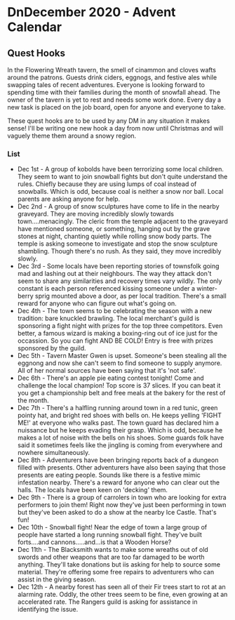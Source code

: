 # DnDecember 2020 - Advent Calendar
## Quest Hooks

In the Flowering Wreath tavern, the smell of cinammon and cloves wafts around the patrons. Guests drink ciders, eggnogs, and festive ales while swapping 
tales of recent adventures. Everyone is looking forward to spending time with their families during the month of snowfall ahead. The owner of the tavern
is yet to rest and needs some work done. Every day a new task is placed on the job board, open for anyone and everyone to take. 

These quest hooks are to be used by any DM in any situation it makes sense! I'll be writing one new hook a day from now until Christmas and will vaguely
theme them around a snowy region.

### List

* Dec 1st - A group of kobolds have been terrorizing some local children. They seem to want to join snowball fights but don't quite understand the rules. 
Chiefly because they are using lumps of coal instead of snowballs. Which is odd, because coal is neither a snow nor ball. Local parents are asking
anyone for help.
* Dec 2nd - A group of snow sculptures have come to life in the nearby graveyard. They are moving incredibly slowly towards town....menacingly. The
cleric from the temple adjacent to the graveyard have mentioned someone, or something, hanging out by the grave stones at night, chanting quietly
while rolling snow body parts. The temple is asking someone to investigate and stop the snow sculpture shambling. Though there's no rush. As they said,
they move incredibly slowly.
* Dec 3rd - Some locals have been reporting stories of townsfolk going mad and lashing out at their neighbours. The way they attack don't seem to share
any similarities and recovery times vary wildly. The only constant is each person referenced kissing someone under a winter-berry sprig mounted above a door,
as per local tradition. There's a small reward for anyone who can figure out what's going on.
* Dec 4th - The town seems to be celebrating the season with a new tradition: bare knuckled brawling. The local merchant's guild is sponsoring a fight night with prizes for the top three competitors. Even better, a famous wizard is making a boxing-ring out of ice just for the occassion. So you can fight AND BE COLD! Entry is free with prizes sponsored by the guild.
* Dec 5th - Tavern Master Gwen is upset. Someone's been stealing all the eggnong and now she can't seem to find someone to supply anymore. All of her normal sources have been saying that it's 'not safe'.
* Dec 6th - There's an apple pie eating contest tonight! Come and challenge the local champion! Top score is 37 slices. If you can beat it you get a championship belt and free meals at the bakery for the rest of the month.
* Dec 7th - There's a halfling running around town in a red tunic, green pointy hat, and bright red shoes with bells on. He keeps yelling 'FIGHT ME!' at everyone who walks past. The town guard has declared him a nuissance but he keeps evading their grasp. Which is odd, because he makes a lot of noise with the bells on his shoes. Some guards folk have said it sometimes feels like the jingling is coming from everywhere and nowhere simultaneously.
* Dec 8th - Adventurers have been bringing reports back of a dungeon filled with presents. Other adventurers have also been saying that those presents are eating people. Sounds like there is a festive mimic infestation nearby. There's a reward for anyone who can clear out the halls. The locals have been keen on 'decking' them.
* Dec 9th - There is a group of carrolers in town who are looking for extra performers to join them! Right now they've just been performing in town but they've been asked to do a show at the nearby Ice Castle. That's fun! 
* Dec 10th - Snowball fight! Near the edge of town a large group of people have started a long running snowball fight. They've built forts....and cannons.....and...is that a Wooden Horse?
* Dec 11th - The Blacksmith wants to make some wreaths out of old swords and other weapons that are too far damaged to be worth anything. They'll take donations but iis asking for help to source some material. They're offering some free repairs to adventurers who can assist in the giving season.
* Dec 12th - A nearby forest has seen all of their Fir trees start to rot at an alarming rate. Oddly, the other trees seem to be fine, even growing at an accelerated rate. The Rangers guild is asking for assistance in identifying the issue.

